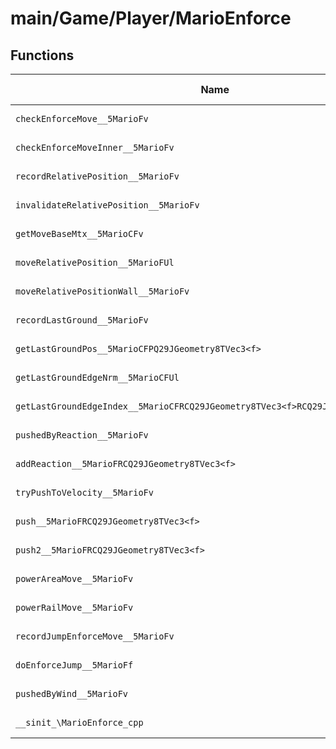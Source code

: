 # main/Game/Player/MarioEnforce

## Functions

| Name | Address | Match % |
|------|---------|---------|
| `checkEnforceMove__5MarioFv` | `0x8030B7F8` | :x: (0.0%) |
| `checkEnforceMoveInner__5MarioFv` | `0x8030B82C` | :x: (0.0%) |
| `recordRelativePosition__5MarioFv` | `0x8030BA4C` | :x: (0.0%) |
| `invalidateRelativePosition__5MarioFv` | `0x8030BEFC` | :x: (0.0%) |
| `getMoveBaseMtx__5MarioCFv` | `0x8030BF1C` | :x: (0.0%) |
| `moveRelativePosition__5MarioFUl` | `0x8030BF64` | :x: (0.0%) |
| `moveRelativePositionWall__5MarioFv` | `0x8030C1FC` | :x: (0.0%) |
| `recordLastGround__5MarioFv` | `0x8030C3E4` | :x: (0.0%) |
| `getLastGroundPos__5MarioCFPQ29JGeometry8TVec3<f>` | `0x8030C42C` | :x: (0.0%) |
| `getLastGroundEdgeNrm__5MarioCFUl` | `0x8030C490` | :x: (0.0%) |
| `getLastGroundEdgeIndex__5MarioCFRCQ29JGeometry8TVec3<f>RCQ29JGeometry8TVec3<f>` | `0x8030C498` | :x: (0.0%) |
| `pushedByReaction__5MarioFv` | `0x8030C698` | :x: (0.0%) |
| `addReaction__5MarioFRCQ29JGeometry8TVec3<f>` | `0x8030C6E0` | :x: (0.0%) |
| `tryPushToVelocity__5MarioFv` | `0x8030C6E8` | :x: (0.0%) |
| `push__5MarioFRCQ29JGeometry8TVec3<f>` | `0x8030C924` | :x: (0.0%) |
| `push2__5MarioFRCQ29JGeometry8TVec3<f>` | `0x8030C960` | :x: (0.0%) |
| `powerAreaMove__5MarioFv` | `0x8030C99C` | :x: (0.0%) |
| `powerRailMove__5MarioFv` | `0x8030CA84` | :x: (0.0%) |
| `recordJumpEnforceMove__5MarioFv` | `0x8030CBEC` | :x: (0.0%) |
| `doEnforceJump__5MarioFf` | `0x8030CC40` | :x: (0.0%) |
| `pushedByWind__5MarioFv` | `0x8030CD58` | :x: (0.0%) |
| `__sinit_\MarioEnforce_cpp` | `0x8030D08C` | :x: (0.0%) |